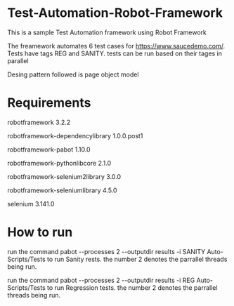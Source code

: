 # Test-Automation-Robot-Framework
This is a sample Test Automation framework using Robot Framework

The freamework automates 6 test cases for https://www.saucedemo.com/.  Tests have tags REG and SANITY. tests can be run based on their tages in parallel

Desing pattern followed is page object model

# Requirements
robotframework                   3.2.2

robotframework-dependencylibrary 1.0.0.post1

robotframework-pabot             1.10.0

robotframework-pythonlibcore     2.1.0

robotframework-selenium2library  3.0.0

robotframework-seleniumlibrary   4.5.0

selenium                         3.141.0


# How to run
run the command   pabot --processes 2 --outputdir results -i SANITY Auto-Scripts/Tests to run Sanity rests.  the number 2 denotes the parrallel threads being run.

run the command   pabot --processes 2 --outputdir results -i REG Auto-Scripts/Tests to run Regression tests. the number 2 denotes the parrallel threads being run.
